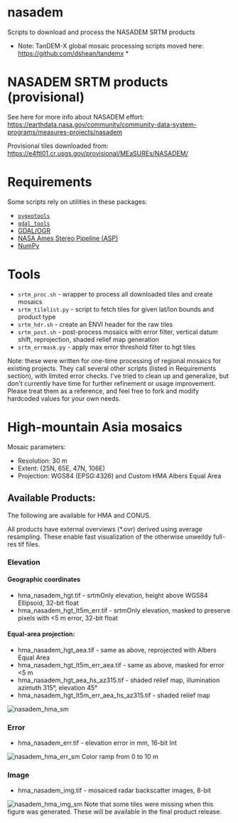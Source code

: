 # nasadem
Scripts to download and process the NASADEM SRTM products

* Note: TanDEM-X global mosaic processing scripts moved here: https://github.com/dshean/tandemx *

# NASADEM SRTM products (provisional)

See here for more info about NASADEM effort: https://earthdata.nasa.gov/community/community-data-system-programs/measures-projects/nasadem

Provisional tiles downloaded from: https://e4ftl01.cr.usgs.gov/provisional/MEaSUREs/NASADEM/

# Requirements

Some scripts rely on utilities in these packages:

- [`pygeotools`](https://github.com/dshean/pygeotools)
- [`gdal_tools`](https://github.com/dshean/pygeotools)
- [GDAL/OGR](http://www.gdal.org/)
- [NASA Ames Stereo Pipeline (ASP)](https://ti.arc.nasa.gov/tech/asr/intelligent-robotics/ngt/stereo/)
- [NumPy](http://www.numpy.org/)

# Tools

- `srtm_proc.sh` - wrapper to process all downloaded tiles and create mosaics
- `srtm_tilelist.py` - script to fetch tiles for given lat/lon bounds and product type
- `srtm_hdr.sh` - create an ENVI header for the raw tiles
- `srtm_post.sh` - post-process mosaics with error filter, vertical datum shift, reprojection, shaded relief map generation 
- `srtm_errmask.py` - apply max error threshold filter to hgt tiles 

Note: these were written for one-time processing of regional mosaics for existing projects.  They call several other scripts (listed in Requirements section), with limited error checks.  I've tried to clean up and generalize, but don't currently have time for further refinement or usage improvement.  Please treat them as a reference, and feel free to fork and modify hardcoded values for your own needs. 

# High-mountain Asia mosaics

Mosaic parameters:
- Resolution: 30 m
- Extent: (25N, 65E, 47N, 106E)
- Projection: WGS84 (EPSG:4326) and Custom HMA Albers Equal Area

## Available Products:

The following are available for HMA and CONUS.  

All products have external overviews (*.ovr) derived using average resampling.  These enable fast visualization of the otherwise unweildy full-res tif files.

### Elevation

#### Geographic coordinates
- hma_nasadem_hgt.tif - srtmOnly elevation, height above WGS84 Ellipsoid, 32-bit float
- hma_nasadem_hgt_lt5m_err.tif - srtmOnly elevation, masked to preserve pixels with <5 m error, 32-bit float

#### Equal-area projection:
- hma_nasadem_hgt_aea.tif - same as above, reprojected with Albers Equal Area
- hma_nasadem_hgt_lt5m_err_aea.tif - same as above, masked for error <5 m
- hma_nasadem_hgt_aea_hs_az315.tif - shaded relief map, illumination azimuth 315°, elevation 45°
- hma_nasadem_hgt_lt5m_err_aea_hs_az315.tif - shaded relief map

![nasadem_hma_sm](https://user-images.githubusercontent.com/1103530/33039139-dcd13178-cdeb-11e7-9624-6faccd7af3ac.jpg)

### Error
- hma_nasadem_err.tif - elevation error in mm, 16-bit Int

![nasadem_hma_err_sm](https://user-images.githubusercontent.com/1103530/33039134-dca8ec90-cdeb-11e7-9e22-8485e869fb9a.jpg)
Color ramp from 0 to 10 m

### Image
- hma_nasadem_img.tif - mosaiced radar backscatter images, 8-bit

![nasadem_hma_img_sm](https://user-images.githubusercontent.com/1103530/33039136-dcbce3b2-cdeb-11e7-9191-af22b690db98.jpg)
Note that some tiles were missing when this figure was generated. These will be available in the final product release.
